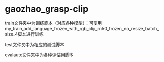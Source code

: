 # gaozhao_grasp-clip

train文件夹中为训练脚本（对应各种模型）：可使用my_train_add_language_frozen_with_rgb_clip_rn50_frozen_no_resize_batch_size_4脚本进行训练

test文件夹中为相应的测试脚本

evalaute文件夹中为各种评估用脚本

